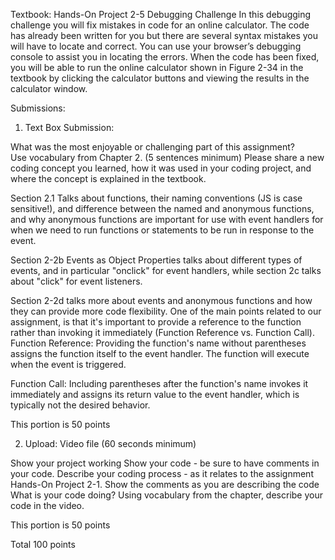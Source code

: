 Textbook: Hands-On Project 2-5
Debugging Challenge
In this debugging challenge you will fix mistakes in code for an online calculator.
The code has already been written for you but there are several syntax mistakes 
you will have to locate and correct. You can use your browser’s debugging console 
to assist you in locating the errors. When the code has been fixed, you will be able
to run the online calculator shown in Figure 2-34  in the textbook by clicking 
the calculator buttons and viewing the results in the calculator window.

Submissions:

1. Text Box Submission:

What was the most enjoyable or challenging part of this assignment?  
Use vocabulary from Chapter 2. (5 sentences minimum)
Please share a new coding concept you learned, how it was used in your coding project, 
and where the concept is explained in the textbook.

Section 2.1 Talks about functions, their naming conventions (JS is case sensitive!),
and difference between the named and anonymous functions, and why anonymous 
functions are important for use with event handlers for when we need to run 
functions or statements to be run in response to the event.

Section 2-2b Events as Object Properties talks about different types of events, 
and in particular "onclick" for event handlers, 
while section 2c talks about "click" for event listeners.

Section 2-2d talks more about events and anonymous functions and how they can 
provide more code flexibility. One of the main points related to our assignment,
is that it's important to provide a reference to the function 
rather than invoking it immediately (Function Reference vs. Function Call).
Function Reference: Providing the function's name without parentheses assigns 
the function itself to the event handler. The function will execute when the event 
is triggered.

Function Call: Including parentheses after the function's name invokes it 
immediately and assigns its return value to the event handler, which is 
typically not the desired behavior.

This portion is 50 points

2. Upload: Video file (60 seconds minimum)

Show your project working
Show your code - be sure to have comments in your code.
Describe your coding process - as it relates to the assignment Hands-On Project 2-1.
Show the comments as you are describing the code
What is your code doing?
Using vocabulary from the chapter, describe your code in the video.

This portion is 50 points

Total 100 points